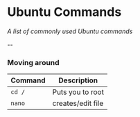 Ubuntu Commands
============

_A list of  commonly used Ubuntu commands_


--

### Moving around

| Command | Description |
| ------- | ----------- |
| `cd /` | Puts you to root |
| `nano ` | creates/edit file |


